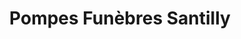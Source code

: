 ---
title: "Pompes Funèbres Santilly"
url: /pantin/pompes-funebres-santilly/
shop: directeurs de funérailles
---